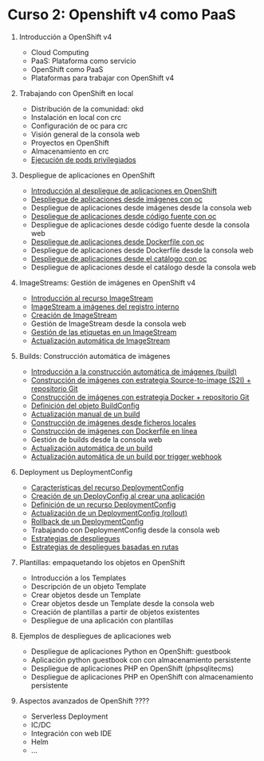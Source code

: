 # Curso 2: Openshift v4 como PaaS

1. Introducción a OpenShift v4
	* Cloud Computing
	* PaaS: Plataforma como servicio
	* OpenShift como PaaS
	* Plataformas para trabajar con OpenShift v4

2. Trabajando con OpenShift en local
	* Distribución de la comunidad: okd
	* Instalación en local con crc
	* Configuración de oc para crc
	* Visión general de la consola web
	* Proyectos en OpenShift
	* Almacenamiento en crc
	* [Ejecución de pods privilegiados](modulo2/pods_privilegiados.md)

3. Despliegue de aplicaciones en OpenShift
	* [Introducción al despliegue de aplicaciones en OpenShift](modulo3/introduccion.md)
	* [Despliegue de aplicaciones desde imágenes con oc](modulo3/imagen.md)
	* Despliegue de aplicaciones desde imágenes desde la consola web
	* [Despliegue de aplicaciones desde código fuente con oc](modulo3/codigo.md	)
	* Despliegue de aplicaciones desde código fuente desde la consola web
	* [Despliegue de aplicaciones desde Dockerfile con oc](modulo3/docker.md)
	* Despliegue de aplicaciones desde Dockerfile desde la consola web
	* [Despliegue de aplicaciones desde el catálogo con oc](modulo3/catalogo.md)
	* Despliegue de aplicaciones desde el catálogo desde la consola web

4. ImageStreams: Gestión de imágenes en OpenShift v4
	* [Introducción al recurso ImageStream](modulo4/introduccion.md)
	* [ImageStream a imágenes del registro interno](modulo4/registro_interno.md)
	* [Creación de ImageStream](modulo4/crear_is.md)
	* Gestión de ImageStream desde la consola web
	* [Gestión de las etiquetas en un ImageStream](modulo4/etiquetas.md)
	* [Actualización automática de ImageStream](modulo4/update.md)

5. Builds: Construcción automática de imágenes
	* [Introducción a la construcción automática de imágenes (build)](modulo5/build.md)
	* [Construcción de imágenes con estrategia Source-to-image (S2I) + repositorio Git](modulo5/s2i.md)
	* [Construcción de imágenes con estrategia Docker + repositorio Git](modulo5/docker.md)
	* [Definición del objeto BuildConfig](modulo5/buildconfig.md)
	* [Actualización manual de un build](modulo5/actualizacion.md)
	* [Construcción de imágenes desde ficheros locales](modulo5/binary.md)
	* [Construcción de imágenes con Dockerfile en línea](modulo5/dockerfile_inline.md)
	* Gestión de builds desde la consola web
	* [Actualización automática de un build](modulo5/imagechange.md)
	* [Actualización automática de un build por trigger webhook](modulo5/webhook.md)

6. Deployment us DeploymentConfig
	* [Características del recurso DeploymentConfig](modulo6/introduccion.md)
	* [Creación de un DeployConfig al crear una aplicación](modulo6/newdc.md)
	* [Definición de un recurso DeploymentConfig](modulo6/deploymentconfig.md)
	* [Actualización de un DeploymentConfig (rollout)](modulo6/rollout.md)
	* [Rollback de un DeploymentConfig](modulo6/rollback.md)
	* Trabajando con DeploymentConfig desde la consola web
	* [Estrategias de despliegues](modulo6/estretegias.md)
	* [Estrategias de despliegues basadas en rutas](modulo6/estrategias_rutas.md)

7. Plantillas: empaquetando los objetos en OpenShift
	* Introducción a los Templates
	* Descripción de un objeto Template
	* Crear objetos desde un Template
	* Crear objetos desde un Template desde la consola web
	* Creación de plantillas a partir de objetos existentes
	* Despliegue de una aplicación con plantillas

8. Ejemplos de despliegues de aplicaciones web
	* Despliegue de aplicaciones Python en OpenShift: guestbook
	* Aplicación python guestbook con con almacenamiento persistente
	* Despliegue de aplicaciones PHP en OpenShift (phpsqlitecms)
	* Despliegue de aplicaciones PHP en OpenShift con almacenamiento persistente



9. Aspectos avanzados de OpenShift ????
	
	* Serverless Deployment 
	* IC/DC
	* Integración con web IDE
	* Helm
	* ...
		




	
